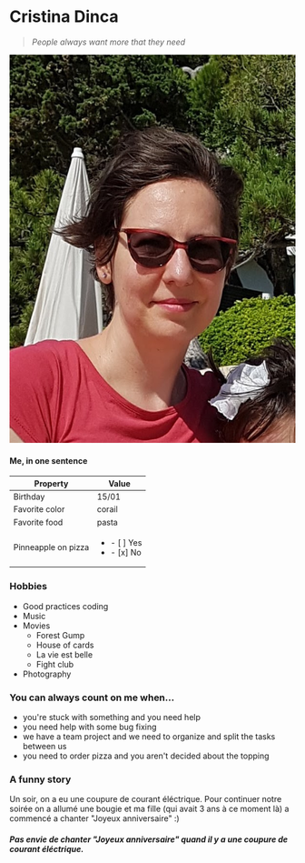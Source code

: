 # Cristina Dinca
> *People always want more that they need*

![cristina-dinca](https://github.com/Shticrina/markdown-challenge/blob/master/CristinaDinca.jpg?raw=true)

#### Me, in one sentence

| Property  | Value |
| ------------- | ------------- |
| Birthday  | 15/01  |
| Favorite color  | corail  |
| Favorite food  | pasta  |
| Pinneapple on pizza  | <ul><li>- [ ] Yes</li><li>- [x] No</li></ul>  |

### Hobbies

- Good practices coding
- Music
- Movies
  - Forest Gump
  - House of cards
  - La vie est belle
  - Fight club
- Photography

### You can always count on me when...

* you're stuck with something and you need help
* you need help with some bug fixing
* we have a team project and we need to organize and split the tasks between us
* you need to order pizza and you aren't decided about the topping

### A funny story

Un soir, on a eu une coupure de courant éléctrique. Pour continuer notre soirée on a allumé une bougie et ma fille (qui avait 3 ans à ce moment là) a commencé a chanter "Joyeux anniversaire" :)

##### Pas envie de chanter "Joyeux anniversaire" quand il y a une coupure de courant éléctrique.


